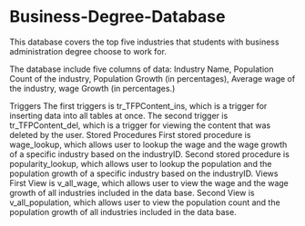 # Business-Degree-Database
This database covers the top five industries that students with business administration degree choose to work for.

The database include five columns of data: Industry Name, Population Count of the industry, Population Growth (in percentages), Average wage of the industry, wage Growth (in percentages.)
  
  Triggers 
    The first triggers is tr_TFPContent_ins, which is a trigger for inserting data into all tables at once.
    The second trigger is tr_TFPContent_del, which is a trigger for viewing the content that was deleted by the user.
  Stored Procedures
    First stored procedure is wage_lookup, which allows user to lookup the wage and the wage growth of a specific industry based on the industryID.
    Second stored procedure is popularity_lookup, which allows user to lookup the population and the population growth of a specific industry based on the industryID.
  Views
    First View is v_all_wage, which allows user to view the wage and the wage growth of all industries included in the data base.
    Second View is v_all_population, which allows user to view the population count and the population growth of all industries included in the data base.
